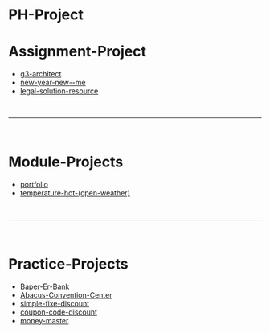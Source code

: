 # PH-Project

# Assignment-Project

- [g3-architect](https://programmershipon.github.io/PH-Project/g3-architect/)
- [new-year-new--me](https://programmershipon.github.io/PH-Project/new-year-new--me/)
- [legal-solution-resource](https://programmershipon.github.io/PH-Project/legal-solution-resource/)

<br/>
<hr/>
<br/>

# Module-Projects

- [portfolio](https://programmershipon.github.io/PH-Project/Portfolio/)
- [temperature-hot-(open-weather)](https://programmershipon.github.io/PH-Project/Portfolio/)

<br/>
<hr/>
<br/>

# Practice-Projects

- [Baper-Er-Bank](https://programmershipon.github.io/PH-Project/Baper-Er-Bank/)
- [Abacus-Convention-Center](https://programmershipon.github.io/PH-Project/Abacus-Convention-Center/)
- [simple-fixe-discount](https://programmershipon.github.io/PH-Project/Discount-calculator/simple-fixe-discount)
- [coupon-code-discount](https://programmershipon.github.io/PH-Project/Discount-calculator/coupon-code-discount)
- [money-master](https://programmershipon.github.io/PH-Project/money-master)
